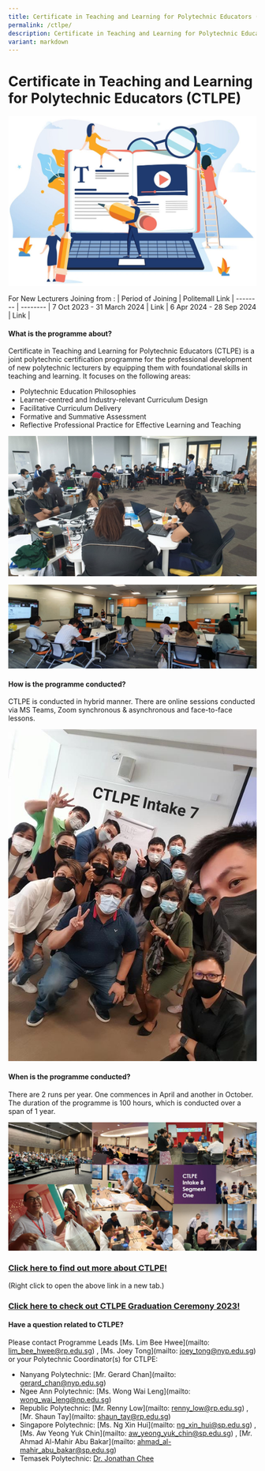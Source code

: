 ```yaml
---
title: Certificate in Teaching and Learning for Polytechnic Educators (CTLPE)
permalink: /ctlpe/
description: Certificate in Teaching and Learning for Polytechnic Educators (CTLPE)
variant: markdown
---
```

# Certificate in Teaching and Learning for Polytechnic Educators (CTLPE)

![](/images/127315465_ml2.jpg)


For New Lecturers Joining from : 
| Period of Joining  | Politemall Link 
| -------- | -------- 
|  7 Oct 2023 - 31 March 2024  | Link 
| 6 Apr 2024 - 28 Sep 2024 | Link
|




#### What is the programme about?

Certificate in Teaching and Learning for Polytechnic Educators (CTLPE) is a joint polytechnic certification programme for the professional development of new polytechnic lecturers by equipping them with foundational skills in teaching and learning. 
It focuses on the following areas:
* Polytechnic Education Philosophies
* Learner-centred and Industry-relevant Curriculum Design
* Facilitative Curriculum Delivery
* Formative and Summative Assessment
* Reflective Professional Practice for Effective Learning and Teaching

![](/images/ctlpe%20intake%207%20pic%201.png)

![](/images/ctlpe%20intake%207%20pic%205.png)

#### How is the programme conducted?

CTLPE is conducted in hybrid manner. There are online sessions conducted via MS Teams, Zoom synchronous & asynchronous and face-to-face lessons.

![](/images/ctlpe%20intake%207%20pic%203.jpg)

#### When is the programme conducted?

There are 2 runs per year. One commences in April and another in October. The duration of the programme is 100 hours, which is conducted over a span of 1 year.

![](/images/ctlpe%20intake%208%20collage.jpg)

### [Click here to find out more about CTLPE!](/files/ctlpe%20prog%20information%20for%20jpace%20website_updated%20on%207%20sep%202022%20v2.pdf)
(Right click to open the above link in a new tab.)

### [Click here to check out CTLPE Graduation Ceremony 2023!](https://jpace.polytechnic.edu.sg/academyevents/)

#### Have a question related to CTLPE?

Please contact Programme Leads [Ms. Lim Bee Hwee](mailto: lim_bee_hwee@rp.edu.sg) , [Ms. Joey Tong](mailto: joey_tong@nyp.edu.sg) or your Polytechnic Coordinator(s) for CTLPE:

* Nanyang Polytechnic: [Mr. Gerard Chan](mailto: gerard_chan@nyp.edu.sg) 
* Ngee Ann Polytechnic: [Ms. Wong Wai Leng](mailto: wong_wai_leng@np.edu.sg)
* Republic Polytechnic: [Mr. Renny Low](mailto: renny_low@rp.edu.sg) , [Mr. Shaun Tay](mailto: shaun_tay@rp.edu.sg) 
* Singapore Polytechnic: [Ms. Ng Xin Hui](mailto: ng_xin_hui@sp.edu.sg) , [Ms. Aw Yeong Yuk Chin](mailto: aw_yeong_yuk_chin@sp.edu.sg) , [Mr. Ahmad Al-Mahir Abu Bakar](mailto: ahmad_al-mahir_abu_bakar@sp.edu.sg)
* Temasek Polytechnic: [Dr. Jonathan Chee](jonathan_chee@tp.edu.sg)